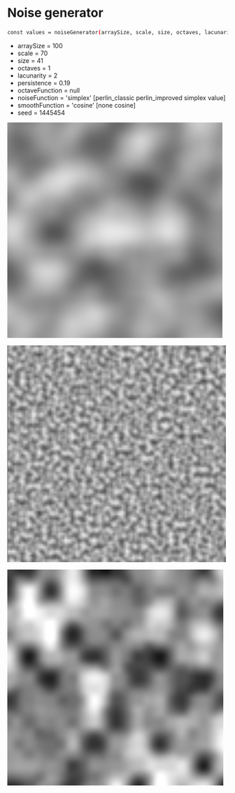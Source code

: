 # Noise generator

```sh
const values = noiseGenerator(arraySize, scale, size, octaves, lacunarity, persistence, seed, smoothFunction, noiseFunction, octaveFunction);
```

  - arraySize = 100
  - scale = 70
  - size = 41
  - octaves = 1
  - lacunarity = 2
  - persistence = 0.19
  - octaveFunction = null
  - noiseFunction = 'simplex' [perlin_classic perlin_improved simplex value]
  - smoothFunction = 'cosine' [none cosine]
  - seed = 1445454  


![](https://github.com/hephaistionn/canvas-noise/blob/master/samples/noise1.png?raw=true)  

![](https://github.com/hephaistionn/canvas-noise/blob/master/samples/noise2.png?raw=true)  

![](https://github.com/hephaistionn/canvas-noise/blob/master/samples/noise3.png?raw=true)  

